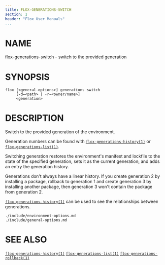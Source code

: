 ```yaml
---
title: FLOX-GENERATIONS-SWITCH
section: 1
header: "Flox User Manuals"
...
```


# NAME

flox-generations-switch - switch to the provided generation

# SYNOPSIS

```
flox [<general-options>] generations switch
     [-d=<path> | -r=<owner/name>]
     <generation>
```

# DESCRIPTION

Switch to the provided generation of the environment.

Generation numbers can be found with
[`flox-generations-history(1)`](./flox-generations-history.md) or
[`flox-generations-list(1)`](./flox-generations-list.md).

Switching generation restores the environment's manifest and lockfile to the
state of the specified generation, sets it as the current generation, and adds
an entry the generation history.

Generations don't always have a linear history. If you create generation 2 by
installing a package, rollback to generation 1 and create generation 3 by
installing another package, then generation 3 won't contain the package from
generation 2.

[`flox-generations-history(1)`](./flox-generations-history.md) can be used to
see the relationships between generations.

```{.include}
./include/environment-options.md
./include/general-options.md
```

# SEE ALSO
[`flox-generations-history(1)`](./flox-generations-history.md)
[`flox-generations-list(1)`](./flox-generations-list.md)
[`flox-generations-rollback(1)`](./flox-generations-rollback.md)

